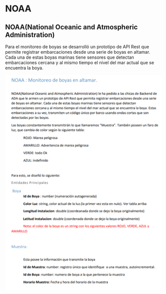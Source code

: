 # NOAA

## NOAA(National Oceanic and Atmospheric Administration)

Para el monitoreo de boyas se desarrolló un prototipo de API Rest que permite registrar embarcaciones desde una serie de boyas en altamar. Cada una de estas boyas marinas tiene sensores que detectan embarcaciones cercana y al mismo tiempo el nivel del mar actual que se encuentra la boya.

![Alt text](img/Captura1.PNG?raw=true "Title")
